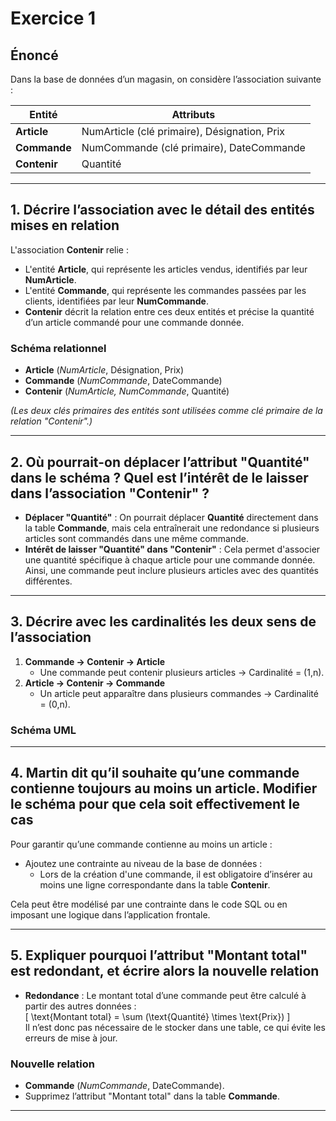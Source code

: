 # Exercice 1

## Énoncé

Dans la base de données d’un magasin, on considère l’association suivante :

| Entité       | Attributs                             |
|--------------|---------------------------------------|
| **Article**  | NumArticle (clé primaire), Désignation, Prix |
| **Commande** | NumCommande (clé primaire), DateCommande      |
| **Contenir** | Quantité                              |

---

## 1. Décrire l’association avec le détail des entités mises en relation

L'association **Contenir** relie :  

- L'entité **Article**, qui représente les articles vendus, identifiés par leur **NumArticle**.  
- L'entité **Commande**, qui représente les commandes passées par les clients, identifiées par leur **NumCommande**.  
- **Contenir** décrit la relation entre ces deux entités et précise la quantité d’un article commandé pour une commande donnée.

### Schéma relationnel

- **Article** (*NumArticle*, Désignation, Prix)  
- **Commande** (*NumCommande*, DateCommande)  
- **Contenir** (*NumArticle, NumCommande*, Quantité)  

*(Les deux clés primaires des entités sont utilisées comme clé primaire de la relation "Contenir".)*  

---

## 2. Où pourrait-on déplacer l’attribut "Quantité" dans le schéma ? Quel est l’intérêt de le laisser dans l’association "Contenir" ?

- **Déplacer "Quantité"** : On pourrait déplacer **Quantité** directement dans la table **Commande**, mais cela entraînerait une redondance si plusieurs articles sont commandés dans une même commande.  
- **Intérêt de laisser "Quantité" dans "Contenir"** : Cela permet d'associer une quantité spécifique à chaque article pour une commande donnée. Ainsi, une commande peut inclure plusieurs articles avec des quantités différentes.  

---

## 3. Décrire avec les cardinalités les deux sens de l’association

1. **Commande → Contenir → Article**  
   - Une commande peut contenir plusieurs articles → Cardinalité = (1,n).  
2. **Article → Contenir → Commande**  
   - Un article peut apparaître dans plusieurs commandes → Cardinalité = (0,n).  

### Schéma UML

---

## 4. Martin dit qu’il souhaite qu’une commande contienne toujours au moins un article. Modifier le schéma pour que cela soit effectivement le cas

Pour garantir qu’une commande contienne au moins un article :  

- Ajoutez une contrainte au niveau de la base de données :  
  - Lors de la création d'une commande, il est obligatoire d’insérer au moins une ligne correspondante dans la table **Contenir**.  

Cela peut être modélisé par une contrainte dans le code SQL ou en imposant une logique dans l’application frontale.  

---

## 5. Expliquer pourquoi l’attribut "Montant total" est redondant, et écrire alors la nouvelle relation

- **Redondance** : Le montant total d’une commande peut être calculé à partir des autres données :  
  \[
  \text{Montant total} = \sum (\text{Quantité} \times \text{Prix})
  \]  
  Il n’est donc pas nécessaire de le stocker dans une table, ce qui évite les erreurs de mise à jour.

### Nouvelle relation

- **Commande** (*NumCommande*, DateCommande).  
- Supprimez l’attribut "Montant total" dans la table **Commande**.  

---
